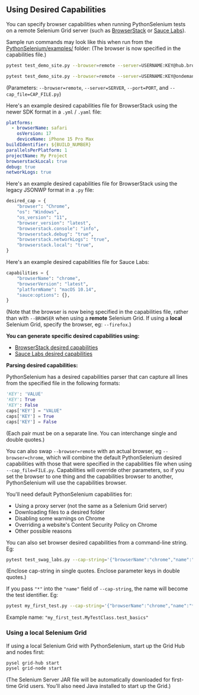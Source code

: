 <!-- PythonSelenium Docs -->

## Using Desired Capabilities

You can specify browser capabilities when running PythonSelenium tests on a remote Selenium Grid server (such as <a href="https://www.browserstack.com/automate/capabilities" target="_blank">BrowserStack</a> or <a href="https://saucelabs.com/products/platform-configurator" target="_blank">Sauce Labs</a>).

Sample run commands may look like this when run from the [PythonSelenium/examples/](/examples) folder: (The browser is now specified in the capabilities file.)

```bash
pytest test_demo_site.py --browser=remote --server=USERNAME:KEY@hub.browserstack.com --port=80 --cap_file=capabilities/sample_cap_file_BS.py
```

```bash
pytest test_demo_site.py --browser=remote --server=USERNAME:KEY@ondemand.us-east-1.saucelabs.com --port=443 --protocol=https --cap_file=capabilities/sample_cap_file_SL.py
```

(Parameters: ``--browser=remote``, ``--server=SERVER``, ``--port=PORT``, and ``--cap_file=CAP_FILE.py``)

Here's an example desired capabilities file for BrowserStack using the newer SDK format in a `.yml` / `.yaml` file:

```yml
platforms:
  - browserName: safari
    osVersion: 17
    deviceName: iPhone 15 Pro Max
buildIdentifier: ${BUILD_NUMBER}
parallelsPerPlatform: 1
projectName: My Project
browserstackLocal: true
debug: true
networkLogs: true
```

Here's an example desired capabilities file for BrowserStack using the legacy JSONWP format in a `.py` file:

```python
desired_cap = {
    "browser": "Chrome",
    "os": "Windows",
    "os_version": "11",
    "browser_version": "latest",
    "browserstack.console": "info",
    "browserstack.debug": "true",
    "browserstack.networkLogs": "true",
    "browserstack.local": "true",
}
```

Here's an example desired capabilities file for Sauce Labs:

```python
capabilities = {
    "browserName": "chrome",
    "browserVersion": "latest",
    "platformName": "macOS 10.14",
    "sauce:options": {},
}
```

(Note that the browser is now being specified in the capabilities file, rather than with ``--BROWSER`` when using a **remote** Selenium Grid. If using a **local** Selenium Grid, specify the browser, eg: ``--firefox``.)

<div><b>You can generate specific desired capabilities using:</b></div>

<ul>
    <li><a href="https://www.browserstack.com/docs/automate/capabilities" target="_blank">BrowserStack desired capabilities</a></li>
    <li><a href="https://saucelabs.com/products/platform-configurator" target="_blank">Sauce Labs desired capabilities</a></li>
</ul>

<div><b>Parsing desired capabilities:</b></div>

PythonSelenium has a desired capabilities parser that can capture all lines from the specified file in the following formats:

```python
'KEY': 'VALUE'
'KEY': True
'KEY': False
caps['KEY'] = "VALUE"
caps['KEY'] = True
caps['KEY'] = False
```

(Each pair must be on a separate line. You can interchange single and double quotes.)

You can also swap ``--browser=remote`` with an actual browser, eg ``--browser=chrome``, which will combine the default PythonSelenium desired capabilities with those that were specified in the capabilities file when using ``--cap_file=FILE.py``. Capabilities will override other parameters, so if you set the browser to one thing and the capabilities browser to another, PythonSelenium will use the capabilities browser.

You'll need default PythonSelenium capabilities for:
* Using a proxy server (not the same as a Selenium Grid server)
* Downloading files to a desired folder
* Disabling some warnings on Chrome
* Overriding a website's Content Security Policy on Chrome
* Other possible reasons

You can also set browser desired capabilities from a command-line string. Eg:

```bash
pytest test_swag_labs.py --cap-string='{"browserName":"chrome","name":"test1"}' --server="127.0.0.1" --browser=remote
```

(Enclose cap-string in single quotes. Enclose parameter keys in double quotes.)

If you pass ``"*"`` into the ``"name"`` field of ``--cap-string``, the name will become the test identifier. Eg:

```bash
pytest my_first_test.py --cap-string='{"browserName":"chrome","name":"*"}' --server="127.0.0.1" --browser=chrome
```

Example name: ``"my_first_test.MyTestClass.test_basics"``

<h3>Using a local Selenium Grid</h3>

If using a local Selenium Grid with PythonSelenium, start up the Grid Hub and nodes first:

```bash
pysel grid-hub start
pysel grid-node start
```

(The Selenium Server JAR file will be automatically downloaded for first-time Grid users. You'll also need Java installed to start up the Grid.)
